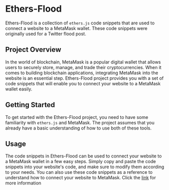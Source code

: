 # Ethers-Flood

Ethers-Flood is a collection of `ethers.js` code snippets that are used to connect a website to a MetaMask wallet. These code snippets were originally used for a Twitter flood post.

## Project Overview

In the world of blockchain, MetaMask is a popular digital wallet that allows users to securely store, manage, and trade their cryptocurrencies. When it comes to building blockchain applications, integrating MetaMask into the website is an essential step. Ethers-Flood project provides you with a set of code snippets that will enable you to connect your website to a MetaMask wallet easily.

## Getting Started

To get started with the Ethers-Flood project, you need to have some familiarity with `ethers.js` and MetaMask. The project assumes that you already have a basic understanding of how to use both of these tools.

## Usage

The code snippets in Ethers-Flood can be used to connect your website to a MetaMask wallet in a few easy steps. Simply copy and paste the code snippets into your website's code, and make sure to modify them according to your needs. You can also use these code snippets as a reference to understand how to connect your website to MetaMask. Click the [link](https://twitter.com/devmamidev/status/1604455196788391936?s=20) for more information
